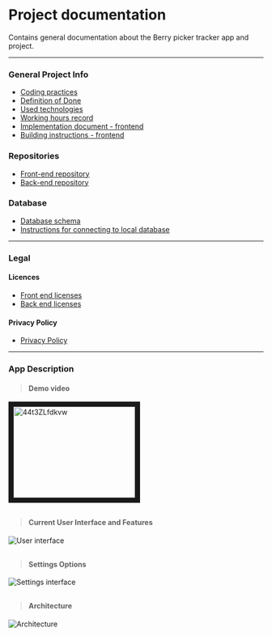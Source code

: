 # Project documentation

Contains general documentation about the Berry picker tracker app and project.
***
### General Project Info

- [Coding practices](coding_practices.md)
- [Definition of Done](definition_of_done.md)
- [Used technologies](used_technologies.md)
- [Working hours record](https://helsinkifi-my.sharepoint.com/:x:/g/personal/kajy_ad_helsinki_fi/EVqaF5z1-9pBt4fEqOvs6E0B5plAijWjgKxFrGQQqV2kSg?e=Iay2EU)
- [Implementation document - frontend](implementation_document.md)
- [Building instructions - frontend](frontend_building_instructions.md)

### Repositories
- [Front-end repository](https://github.com/marjanpoimijat/berry-picker-tracker)
- [Back-end repository](https://github.com/marjanpoimijat/berry-picker-tracker-server)

### Database
- [Database schema](bpt_schema.png)
- [Instructions for connecting to local database](db_locally_instructions.md)

***
### Legal
#### Licences

- [Front end licenses](https://github.com/marjanpoimijat/berry-picker-tracker/tree/main/licenses)
- [Back end licenses](https://github.com/marjanpoimijat/berry-picker-tracker-server/tree/main/licenses)

#### Privacy Policy

- [Privacy Policy](privacy_policies.md)
***
### App Description
####
> #### Demo video
<a href="http://www.youtube.com/watch?feature=player_embedded&v=44t3ZLfdkvw
" target="_blank"><img src="http://img.youtube.com/vi/44t3ZLfdkvw/0.jpg" 
alt="44t3ZLfdkvw" width="240" height="180" border="10" /></a>
##
> #### Current User Interface and Features
####  
![User interface](images/map_and_track.png)
## 
> #### Settings Options
![Settings interface](images/settings.png)
##  
> #### Architecture
####

![Architecture](images/architecture.png)

